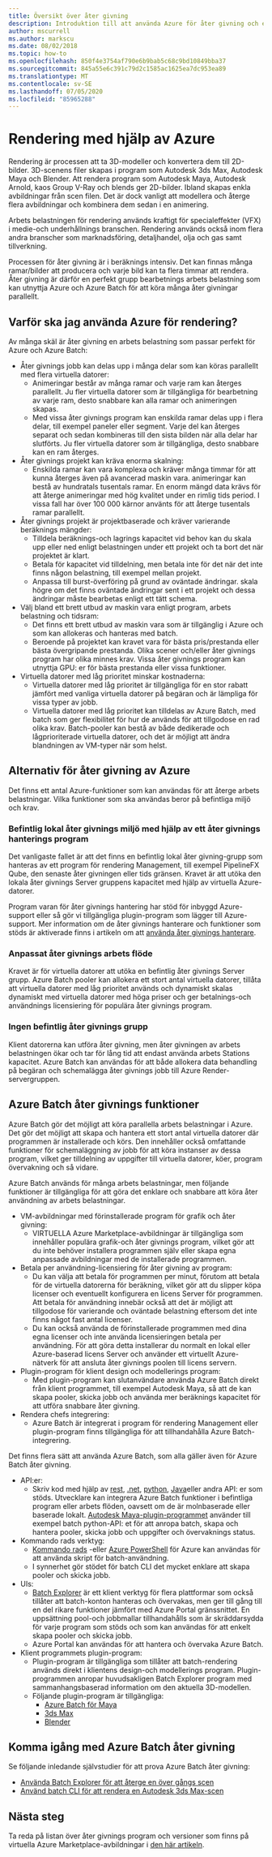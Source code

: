 ```yaml
---
title: Översikt över åter givning
description: Introduktion till att använda Azure för åter givning och en översikt över Azure Batch åter givnings funktioner
author: mscurrell
ms.author: markscu
ms.date: 08/02/2018
ms.topic: how-to
ms.openlocfilehash: 850f4e3754af790e6b9bab5c68c9bd10849bba37
ms.sourcegitcommit: 845a55e6c391c79d2c1585ac1625ea7dc953ea89
ms.translationtype: MT
ms.contentlocale: sv-SE
ms.lasthandoff: 07/05/2020
ms.locfileid: "85965288"
---
```

# <a name="rendering-using-azure"></a>Rendering med hjälp av Azure

Rendering är processen att ta 3D-modeller och konvertera dem till 2D-bilder. 3D-scenens filer skapas i program som Autodesk 3ds Max, Autodesk Maya och Blender.  Att rendera program som Autodesk Maya, Autodesk Arnold, kaos Group V-Ray och blends ger 2D-bilder.  Ibland skapas enkla avbildningar från scen filen. Det är dock vanligt att modellera och återge flera avbildningar och kombinera dem sedan i en animering.

Arbets belastningen för rendering används kraftigt för specialeffekter (VFX) i medie-och underhållnings branschen. Rendering används också inom flera andra branscher som marknadsföring, detaljhandel, olja och gas samt tillverkning.

Processen för åter givning är i beräknings intensiv. Det kan finnas många ramar/bilder att producera och varje bild kan ta flera timmar att rendera.  Åter givning är därför en perfekt grupp bearbetnings arbets belastning som kan utnyttja Azure och Azure Batch för att köra många åter givningar parallellt.

## <a name="why-use-azure-for-rendering"></a>Varför ska jag använda Azure för rendering?

Av många skäl är åter givning en arbets belastning som passar perfekt för Azure och Azure Batch:

* Åter givnings jobb kan delas upp i många delar som kan köras parallellt med flera virtuella datorer:
  * Animeringar består av många ramar och varje ram kan återges parallellt.  Ju fler virtuella datorer som är tillgängliga för bearbetning av varje ram, desto snabbare kan alla ramar och animeringen skapas.
  * Med vissa åter givnings program kan enskilda ramar delas upp i flera delar, till exempel paneler eller segment.  Varje del kan återges separat och sedan kombineras till den sista bilden när alla delar har slutförts.  Ju fler virtuella datorer som är tillgängliga, desto snabbare kan en ram återges.
* Åter givnings projekt kan kräva enorma skalning:
  * Enskilda ramar kan vara komplexa och kräver många timmar för att kunna återges även på avancerad maskin vara. animeringar kan bestå av hundratals tusentals ramar.  En enorm mängd data krävs för att återge animeringar med hög kvalitet under en rimlig tids period.  I vissa fall har över 100 000 kärnor använts för att återge tusentals ramar parallellt.
* Åter givnings projekt är projektbaserade och kräver varierande beräknings mängder:
  * Tilldela beräknings-och lagrings kapacitet vid behov kan du skala upp eller ned enligt belastningen under ett projekt och ta bort det när projektet är klart.
  * Betala för kapacitet vid tilldelning, men betala inte för det när det inte finns någon belastning, till exempel mellan projekt.
  * Anpassa till burst-överföring på grund av oväntade ändringar. skala högre om det finns oväntade ändringar sent i ett projekt och dessa ändringar måste bearbetas enligt ett tätt schema.
* Välj bland ett brett utbud av maskin vara enligt program, arbets belastning och tidsram:
  * Det finns ett brett utbud av maskin vara som är tillgänglig i Azure och som kan allokeras och hanteras med batch.
  * Beroende på projektet kan kravet vara för bästa pris/prestanda eller bästa övergripande prestanda.  Olika scener och/eller åter givnings program har olika minnes krav.  Vissa åter givnings program kan utnyttja GPU: er för bästa prestanda eller vissa funktioner. 
* Virtuella datorer med låg prioritet minskar kostnaderna:
  * Virtuella datorer med låg prioritet är tillgängliga för en stor rabatt jämfört med vanliga virtuella datorer på begäran och är lämpliga för vissa typer av jobb.
  * Virtuella datorer med låg prioritet kan tilldelas av Azure Batch, med batch som ger flexibilitet för hur de används för att tillgodose en rad olika krav.  Batch-pooler kan bestå av både dedikerade och lågprioriterade virtuella datorer, och det är möjligt att ändra blandningen av VM-typer när som helst.

## <a name="options-for-rendering-on-azure"></a>Alternativ för åter givning av Azure

Det finns ett antal Azure-funktioner som kan användas för att återge arbets belastningar.  Vilka funktioner som ska användas beror på befintliga miljö och krav.

### <a name="existing-on-premises-rendering-environment-using-a-render-management-application"></a>Befintlig lokal åter givnings miljö med hjälp av ett åter givnings hanterings program

Det vanligaste fallet är att det finns en befintlig lokal åter givning-grupp som hanteras av ett program för rendering Management, till exempel PipelineFX Qube, den senaste åter givningen eller tids gränsen.  Kravet är att utöka den lokala åter givnings Server gruppens kapacitet med hjälp av virtuella Azure-datorer.

Program varan för åter givnings hantering har stöd för inbyggd Azure-support eller så gör vi tillgängliga plugin-program som lägger till Azure-support. Mer information om de åter givnings hanterare och funktioner som stöds är aktiverade finns i artikeln om att [använda åter givnings hanterare](./batch-rendering-render-managers.md).

### <a name="custom-rendering-workflow"></a>Anpassat åter givnings arbets flöde

Kravet är för virtuella datorer att utöka en befintlig åter givnings Server grupp.  Azure Batch pooler kan allokera ett stort antal virtuella datorer, tillåta att virtuella datorer med låg prioritet används och dynamiskt skalas dynamiskt med virtuella datorer med höga priser och ger betalnings-och användnings licensiering för populära åter givnings program.

### <a name="no-existing-render-farm"></a>Ingen befintlig åter givnings grupp

Klient datorerna kan utföra åter givning, men åter givningen av arbets belastningen ökar och tar för lång tid att endast använda arbets Stations kapacitet.  Azure Batch kan användas för att både allokera data behandling på begäran och schemalägga åter givnings jobb till Azure Render-servergruppen.

## <a name="azure-batch-rendering-capabilities"></a>Azure Batch åter givnings funktioner

Azure Batch gör det möjligt att köra parallella arbets belastningar i Azure.  Det gör det möjligt att skapa och hantera ett stort antal virtuella datorer där programmen är installerade och körs.  Den innehåller också omfattande funktioner för schemaläggning av jobb för att köra instanser av dessa program, vilket ger tilldelning av uppgifter till virtuella datorer, köer, program övervakning och så vidare.

Azure Batch används för många arbets belastningar, men följande funktioner är tillgängliga för att göra det enklare och snabbare att köra åter användning av arbets belastningar.

* VM-avbildningar med förinstallerade program för grafik och åter givning:
  * VIRTUELLA Azure Marketplace-avbildningar är tillgängliga som innehåller populära grafik-och åter givnings program, vilket gör att du inte behöver installera programmen själv eller skapa egna anpassade avbildningar med de installerade programmen. 
* Betala per användning-licensiering för åter givning av program:
  * Du kan välja att betala för programmen per minut, förutom att betala för de virtuella datorerna för beräkning, vilket gör att du slipper köpa licenser och eventuellt konfigurera en licens Server för programmen.  Att betala för användning innebär också att det är möjligt att tillgodose för varierande och oväntade belastning eftersom det inte finns något fast antal licenser.
  * Du kan också använda de förinstallerade programmen med dina egna licenser och inte använda licensieringen betala per användning. För att göra detta installerar du normalt en lokal eller Azure-baserad licens Server och använder ett virtuellt Azure-nätverk för att ansluta åter givnings poolen till licens servern.
* Plugin-program för klient design och modellerings program:
  * Med plugin-program kan slutanvändare använda Azure Batch direkt från klient programmet, till exempel Autodesk Maya, så att de kan skapa pooler, skicka jobb och använda mer beräknings kapacitet för att utföra snabbare åter givning.
* Rendera chefs integrering:
  * Azure Batch är integrerat i program för rendering Management eller plugin-program finns tillgängliga för att tillhandahålla Azure Batch-integrering.

Det finns flera sätt att använda Azure Batch, som alla gäller även för Azure Batch åter givning.

* API:er:
  * Skriv kod med hjälp av [rest](/rest/api/batchservice), [.net](/dotnet/api/overview/azure/batch), [python](/python/api/overview/azure/batch), [Java](/java/api/overview/azure/batch)eller andra API: er som stöds.  Utvecklare kan integrera Azure Batch funktioner i befintliga program eller arbets flöden, oavsett om de är molnbaserade eller baserade lokalt.  [Autodesk Maya-plugin-programmet](https://github.com/Azure/azure-batch-maya) använder till exempel batch python-API: et för att anropa batch, skapa och hantera pooler, skicka jobb och uppgifter och övervaknings status.
* Kommando rads verktyg:
  * [Kommando rads](/cli/azure/) -eller [Azure PowerShell](/powershell/azure/overview) för Azure kan användas för att använda skript för batch-användning.
  * I synnerhet gör stödet för batch CLI det mycket enklare att skapa pooler och skicka jobb.
* UIs:
  * [Batch Explorer](https://github.com/Azure/BatchExplorer) är ett klient verktyg för flera plattformar som också tillåter att batch-konton hanteras och övervakas, men ger till gång till en del rikare funktioner jämfört med Azure Portal gränssnittet.  En uppsättning pool-och jobbmallar tillhandahålls som är skräddarsydda för varje program som stöds och som kan användas för att enkelt skapa pooler och skicka jobb.
  * Azure Portal kan användas för att hantera och övervaka Azure Batch.
* Klient programmets plugin-program:
  * Plugin-program är tillgängliga som tillåter att batch-rendering används direkt i klientens design-och modellerings program. Plugin-programmen anropar huvudsakligen Batch Explorer program med sammanhangsbaserad information om den aktuella 3D-modellen.
  * Följande plugin-program är tillgängliga:
    * [Azure Batch för Maya](https://github.com/Azure/azure-batch-maya)
    * [3ds Max](https://github.com/Azure/azure-batch-rendering/tree/master/plugins/3ds-max)
    * [Blender](https://github.com/Azure/azure-batch-rendering/tree/master/plugins/blender)

## <a name="getting-started-with-azure-batch-rendering"></a>Komma igång med Azure Batch åter givning

Se följande inledande självstudier för att prova Azure Batch åter givning:

* [Använda Batch Explorer för att återge en över gångs scen](./tutorial-rendering-batchexplorer-blender.md)
* [Använd batch CLI för att rendera en Autodesk 3ds Max-scen](./tutorial-rendering-cli.md)

## <a name="next-steps"></a>Nästa steg

Ta reda på listan över åter givnings program och versioner som finns på virtuella Azure Marketplace-avbildningar i [den här artikeln](./batch-rendering-applications.md).
